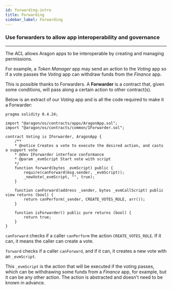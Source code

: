 ```yaml
---
id: forwarding-intro
title: Forwarding
sidebar_label: Forwarding
---
```


### Use forwarders to allow app interoperability and governance
---

The ACL allows Aragon apps to be interoperable by creating and managing permissions.

For example, a *Token Manager* app may send an action to the *Voting* app so if a vote passes the *Voting* app can withdraw funds from the *Finance* app.

This is possible thanks to Forwarders. A **Forwarder** is a contract that, given some conditions, will pass along a certain action to other contract(s).

Below is an extract of our *Voting* app and is all the code required to make it a Forwarder:

```solidity
pragma solidity 0.4.24;

import "@aragon/os/contracts/apps/AragonApp.sol";
import "@aragon/os/contracts/common/IForwarder.sol";

contract Voting is IForwarder, AragonApp {
    /**
    * @notice Creates a vote to execute the desired action, and casts a support vote
    * @dev IForwarder interface conformance
    * @param _evmScript Start vote with script
    */
    function forward(bytes _evmScript) public {
        require(canForward(msg.sender, _evmScript));
        _newVote(_evmScript, "", true);
    }

    function canForward(address _sender, bytes _evmCallScript) public view returns (bool) {
        return canPerform(_sender, CREATE_VOTES_ROLE, arr());
    }

    function isForwarder() public pure returns (bool) {
        return true;
    }
}

```

`canForward` checks if a caller `canPerform` the action `CREATE_VOTES_ROLE`. If it can, it means the caller can create a vote.

`forward` checks if a caller `canForward`, and if it can, it creates a new vote with an `_evmScript`.

This `_evmScript` is the action that will be executed if the voting passes, which can be withdrawing some funds from a *Finance* app, for example, but it can be any other action.  The action is abstracted and doesn't need to be known in advance.